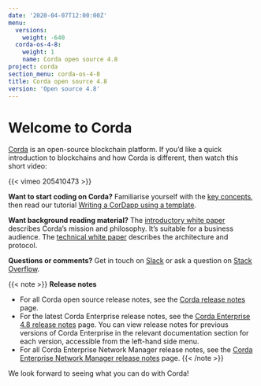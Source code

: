 ```yaml
---
date: '2020-04-07T12:00:00Z'
menu:
  versions:
    weight: -640
  corda-os-4-8:
    weight: 1
    name: Corda open source 4.8
project: corda
section_menu: corda-os-4-8
title: Corda open source 4.8
version: 'Open source 4.8'
---
```


# Welcome to Corda

[Corda](https://www.corda.net/) is an open-source blockchain platform. If you’d like a quick introduction to blockchains and how Corda is different, then watch this short video:

{{< vimeo 205410473 >}}

**Want to start coding on Corda?** Familiarise yourself with the [key concepts](../../../../../en/platform/corda/4.8/open-source/key-concepts.md), then read
our tutorial [Writing a CorDapp using a template](../../../../../en/tutorials/corda/4.8/os/template-tutorial/writing-a-cordapp-using-a-template.md).

**Want background reading material?** The [introductory white paper](https://www.r3.com/white-papers/the-corda-platform-an-introduction-whitepaper/) describes Corda’s mission and philosophy. It’s suitable for a business
audience. The [technical white paper](https://www.r3.com/white-papers/corda-technical-whitepaper/) describes the architecture and protocol.

**Questions or comments?** Get in touch on [Slack](http://cordaledger.slack.com) or ask a question on
[Stack Overflow](https://stackoverflow.com/questions/tagged/corda).

{{< note >}}
**Release notes**

* For all Corda open source release notes, see the [Corda release notes](../../../../../en/platform/corda/4.8/open-source/release-notes.md) page.
* For the latest Corda Enterprise release notes, see the [Corda Enterprise 4.8 release notes](../../../../../en/platform/corda/4.8/enterprise/release-notes-enterprise.md) page. You can view release notes for previous versions of Corda Enterprise in the relevant documentation section for each version, accessible from the left-hand side menu.
* For all Corda Enterprise Network Manager release notes, see the [Corda Enterprise Network Manager release notes](../../../../../en/platform/corda/1.5/cenm/release-notes.md) page.
{{< /note >}}

We look forward to seeing what you can do with Corda!
